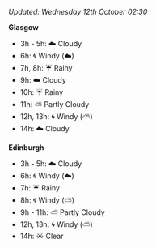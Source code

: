 *Updated: Wednesday 12th October 02:30*

**Glasgow**

* 3h - 5h: :cloud: Cloudy
* 6h: :cyclone: Windy (:cloud:)
* 7h, 8h: :umbrella: Rainy
* 9h: :cloud: Cloudy
* 10h: :umbrella: Rainy
* 11h: :partly_sunny: Partly Cloudy
* 12h, 13h: :cyclone: Windy (:partly_sunny:)
* 14h: :cloud: Cloudy

**Edinburgh**

* 3h - 5h: :cloud: Cloudy
* 6h: :cyclone: Windy (:cloud:)
* 7h: :umbrella: Rainy
* 8h: :cyclone: Windy (:partly_sunny:)
* 9h - 11h: :partly_sunny: Partly Cloudy
* 12h, 13h: :cyclone: Windy (:partly_sunny:)
* 14h: :sunny: Clear
